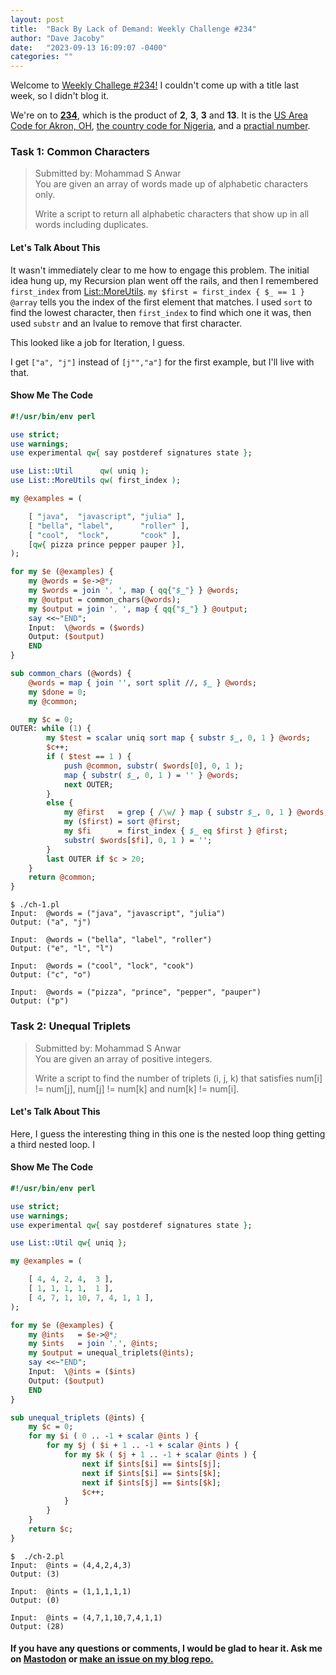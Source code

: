 ```yaml
---
layout: post
title:  "Back By Lack of Demand: Weekly Challenge #234"
author: "Dave Jacoby"
date:   "2023-09-13 16:09:07 -0400"
categories: ""
---
```


Welcome to [Weekly Challege #234!](https://theweeklychallenge.org/blog/perl-weekly-challenge-234/) I couldn't come up with a title last week, so I didn't blog it.

We're on to [**234**](https://en.wikipedia.org/wiki/234_(number)), which is the product of **2**, **3**, **3** and **13**. It is the [US Area Code for Akron, OH](https://www.allareacodes.com/234), [the country code for Nigeria](https://countrycode.org/nigeria), and a [practial number](https://en.wikipedia.org/wiki/Practical_number).

### Task 1: Common Characters
>
> Submitted by: Mohammad S Anwar  
> You are given an array of words made up of alphabetic characters only.  
>
> Write a script to return all alphabetic characters that show up in all words including duplicates.  

#### Let's Talk About This

It wasn't immediately clear to me how to engage this problem. The initial idea hung up, my Recursion plan went off the rails, and then I remembered `first_index` from [List::MoreUtils](https://metacpan.org/pod/List::MoreUtils). `my $first = first_index { $_ == 1 } @array` tells you the index of the first element that matches. I used `sort` to find the lowest character, then `first_index` to find which one it was, then used `substr` and an lvalue to remove that first character.

This looked like a job for Iteration, I guess.

I get `["a", "j"]` instead of `[j"","a"]` for the first example, but I'll live with that.

#### Show Me The Code

```perl
#!/usr/bin/env perl

use strict;
use warnings;
use experimental qw{ say postderef signatures state };

use List::Util      qw( uniq );
use List::MoreUtils qw( first_index );

my @examples = (

    [ "java",  "javascript", "julia" ],
    [ "bella", "label",      "roller" ],
    [ "cool",  "lock",       "cook" ],
    [qw{ pizza prince pepper pauper }],
);

for my $e (@examples) {
    my @words = $e->@*;
    my $words = join ', ', map { qq{"$_"} } @words;
    my @output = common_chars(@words);
    my $output = join ', ', map { qq{"$_"} } @output;
    say <<~"END";
    Input:  \@words = ($words)
    Output: ($output)
    END
}

sub common_chars (@words) {
    @words = map { join '', sort split //, $_ } @words;
    my $done = 0;
    my @common;

    my $c = 0;
OUTER: while (1) {
        my $test = scalar uniq sort map { substr $_, 0, 1 } @words;
        $c++;
        if ( $test == 1 ) {
            push @common, substr( $words[0], 0, 1 );
            map { substr( $_, 0, 1 ) = '' } @words;
            next OUTER;
        }
        else {
            my @first   = grep { /\w/ } map { substr $_, 0, 1 } @words;
            my ($first) = sort @first;
            my $fi      = first_index { $_ eq $first } @first;
            substr( $words[$fi], 0, 1 ) = '';
        }
        last OUTER if $c > 20;
    }
    return @common;
}
```

```text
$ ./ch-1.pl
Input:  @words = ("java", "javascript", "julia")
Output: ("a", "j")

Input:  @words = ("bella", "label", "roller")
Output: ("e", "l", "l")

Input:  @words = ("cool", "lock", "cook")
Output: ("c", "o")

Input:  @words = ("pizza", "prince", "pepper", "pauper")
Output: ("p")
```

### Task 2: Unequal Triplets
>
> Submitted by: Mohammad S Anwar  
> You are given an array of positive integers.  
>
> Write a script to find the number of triplets (i, j, k) that satisfies num[i] != num[j], num[j] != num[k] and num[k] != num[i].  

#### Let's Talk About This

Here, I guess the interesting thing in this one is the nested loop thing getting a third nested loop. I 

#### Show Me The Code

```perl
#!/usr/bin/env perl

use strict;
use warnings;
use experimental qw{ say postderef signatures state };

use List::Util qw{ uniq };

my @examples = (

    [ 4, 4, 2, 4,  3 ],
    [ 1, 1, 1, 1,  1 ],
    [ 4, 7, 1, 10, 7, 4, 1, 1 ],
);

for my $e (@examples) {
    my @ints   = $e->@*;
    my $ints   = join ',', @ints;
    my $output = unequal_triplets(@ints);
    say <<~"END";
    Input:  \@ints = ($ints)
    Output: ($output)
    END
}

sub unequal_triplets (@ints) {
    my $c = 0;
    for my $i ( 0 .. -1 + scalar @ints ) {
        for my $j ( $i + 1 .. -1 + scalar @ints ) {
            for my $k ( $j + 1 .. -1 + scalar @ints ) {
                next if $ints[$i] == $ints[$j];
                next if $ints[$i] == $ints[$k];
                next if $ints[$j] == $ints[$k];
                $c++;
            }
        }
    }
    return $c;
}
```

```text
$  ./ch-2.pl
Input:  @ints = (4,4,2,4,3)
Output: (3)

Input:  @ints = (1,1,1,1,1)
Output: (0)

Input:  @ints = (4,7,1,10,7,4,1,1)
Output: (28)
```


#### If you have any questions or comments, I would be glad to hear it. Ask me on [Mastodon](https://mastodon.xyz/@jacobydave) or [make an issue on my blog repo.](https://github.com/jacoby/jacoby.github.io)

